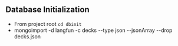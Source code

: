 ## Database Initialization

* From project root ```cd dbinit```
* mongoimport -d langfun -c decks --type json --jsonArray --drop decks.json